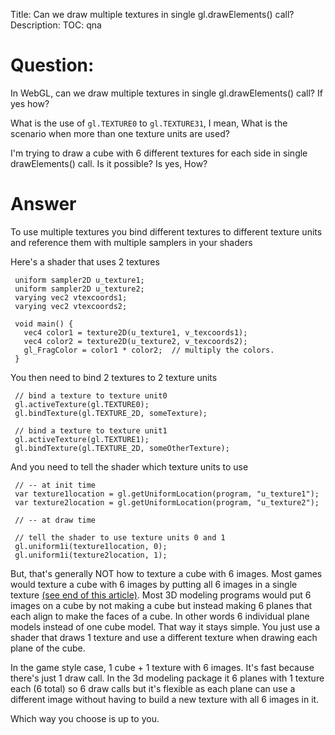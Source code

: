 Title: Can we draw multiple textures in single gl.drawElements() call?
Description:
TOC: qna

# Question:

In WebGL, can we draw multiple textures in single gl.drawElements() call? If yes how?

What is the use of `gl.TEXTURE0` to `gl.TEXTURE31`, I mean, What is the scenario when more than one texture units are used?

I'm trying to draw a cube with 6 different textures for each side in single drawElements() call. Is it possible? Is yes, How?

# Answer

To use multiple textures you bind different textures to different texture units and reference them with multiple samplers in your shaders

Here's a shader that uses 2 textures

     uniform sampler2D u_texture1;
     uniform sampler2D u_texture2;
     varying vec2 vtexcoords1;
     varying vec2 vtexcoords2;

     void main() {
       vec4 color1 = texture2D(u_texture1, v_texcoords1);
       vec4 color2 = texture2D(u_texture2, v_texcoords2);
       gl_FragColor = color1 * color2;  // multiply the colors.
     }

You then need to bind 2 textures to 2 texture units

     // bind a texture to texture unit0
     gl.activeTexture(gl.TEXTURE0);
     gl.bindTexture(gl.TEXTURE_2D, someTexture);

     // bind a texture to texture unit1
     gl.activeTexture(gl.TEXTURE1);
     gl.bindTexture(gl.TEXTURE_2D, someOtherTexture);

And you need to tell the shader which texture units to use

     // -- at init time
     var texture1location = gl.getUniformLocation(program, "u_texture1");
     var texture2location = gl.getUniformLocation(program, "u_texture2");

     // -- at draw time

     // tell the shader to use texture units 0 and 1
     gl.uniform1i(texture1location, 0);
     gl.uniform1i(texture2location, 1);
 
But, that's generally NOT how to texture a cube with 6 images. Most games would texture a cube with 6 images by putting all 6 images in a single texture [(see end of this article)](http://greggman.github.io/webgl-fundamentals/webgl/lessons/webgl-3d-textures.html). Most 3D modeling programs would put 6 images on a cube by not making a cube but instead making 6 planes that each align to make the faces of a cube. In other words 6 individual plane models instead of one cube model. That way it stays simple. You just use a shader that draws 1 texture and use a different texture when drawing each plane of the cube. 

In the game style case, 1 cube + 1 texture with 6 images. It's fast because there's just 1 draw call. In the 3d modeling package it 6 planes with 1 texture each (6 total) so 6 draw calls but it's flexible as each plane can use a different image without having to build a new texture with all 6 images in it.

Which way you choose is up to you.



  
